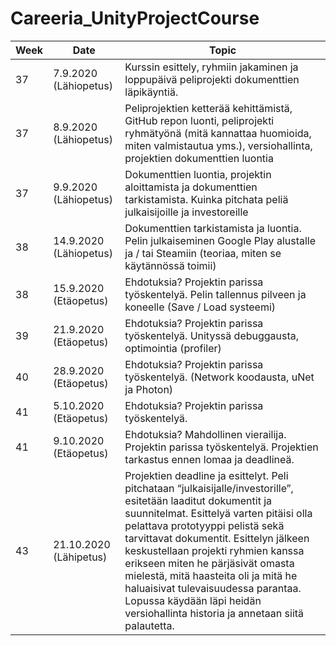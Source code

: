 # Careeria_UnityProjectCourse

| Week | Date | Topic |
| ------------- | ------------- | ------------- |
| 37 | 7.9.2020 (Lähiopetus) | Kurssin esittely, ryhmiin jakaminen ja loppupäivä peliprojekti dokumenttien läpikäyntiä.  |
| 37 | 8.9.2020 (Lähiopetus)  | Peliprojektien ketterää kehittämistä, GitHub repon luonti, peliprojekti ryhmätyönä (mitä kannattaa huomioida, miten valmistautua yms.), versiohallinta, projektien dokumenttien luontia |
| 37 | 9.9.2020 (Lähiopetus)  | Dokumenttien luontia, projektin aloittamista ja dokumenttien tarkistamista. Kuinka pitchata peliä julkaisijoille ja investoreille |
| 38 | 14.9.2020 (Lähiopetus) | Dokumenttien tarkistamista ja luontia. Pelin julkaiseminen Google Play alustalle ja / tai Steamiin (teoriaa, miten se käytännössä toimii) |
| 38 | 15.9.2020 (Etäopetus)  | Ehdotuksia? Projektin parissa työskentelyä. Pelin tallennus pilveen ja koneelle (Save / Load systeemi) |
| 39 | 21.9.2020 (Etäopetus)  | Ehdotuksia? Projektin parissa työskentelyä. Unityssä debuggausta, optimointia (profiler) |
| 40 | 28.9.2020 (Etäopetus)  | Ehdotuksia? Projektin parissa työskentelyä. (Network koodausta, uNet ja Photon) |
| 41 | 5.10.2020 (Etäopetus)  | Ehdotuksia? Projektin parissa työskentelyä. |
| 41 | 9.10.2020 (Etäopetus)  | Ehdotuksia? Mahdollinen vierailija. Projektin parissa työskentelyä. Projektien tarkastus ennen lomaa ja deadlineä. |
| 43 | 21.10.2020 (Lähipetus) | Projektien deadline ja esittelyt. Peli pitchataan “julkaisijalle/investorille”, esitetään laaditut dokumentit ja suunnitelmat. Esittelyä varten pitäisi olla pelattava prototyyppi pelistä sekä tarvittavat dokumentit. Esittelyn jälkeen keskustellaan projekti ryhmien kanssa erikseen miten he pärjäsivät omasta mielestä, mitä haasteita oli ja mitä he haluaisivat tulevaisuudessa parantaa. Lopussa käydään läpi heidän versiohallinta historia ja annetaan siitä palautetta.  |


